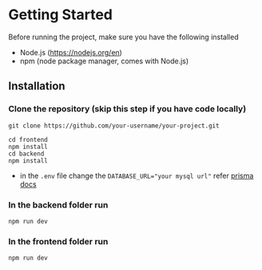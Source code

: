 # Getting Started
Before running the project, make sure you have the following installed

 - Node.js (https://nodejs.org/en)
 - npm (node package manager, comes with Node.js)
 
 ## Installation
 ### Clone the repository (skip this step if you have code locally)

```
git clone https://github.com/your-username/your-project.git

cd frontend
npm install
cd backend
npm install
```

 - in the `.env` file change the `DATABASE_URL="your mysql url"` refer [prisma docs](https://www.prisma.io/docs/orm/overview/databases/sql-server)
 
 ### In the backend folder run
 `npm run dev`
 
 ### In the frontend folder run
 `npm run dev`



 








